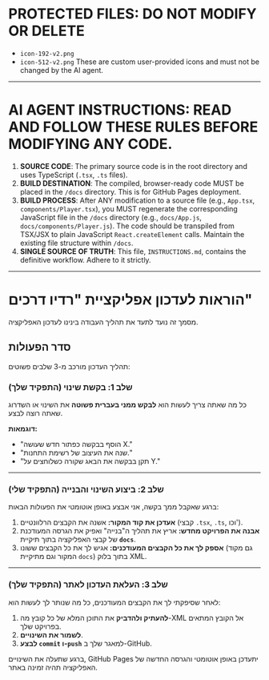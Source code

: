 # PROTECTED FILES: DO NOT MODIFY OR DELETE
- `icon-192-v2.png`
- `icon-512-v2.png`
These are custom user-provided icons and must not be changed by the AI agent.
---
# AI AGENT INSTRUCTIONS: READ AND FOLLOW THESE RULES BEFORE MODIFYING ANY CODE.

1.  **SOURCE CODE**: The primary source code is in the root directory and uses TypeScript (`.tsx`, `.ts` files).
2.  **BUILD DESTINATION**: The compiled, browser-ready code MUST be placed in the `/docs` directory. This is for GitHub Pages deployment.
3.  **BUILD PROCESS**: After ANY modification to a source file (e.g., `App.tsx`, `components/Player.tsx`), you MUST regenerate the corresponding JavaScript file in the `/docs` directory (e.g., `docs/App.js`, `docs/components/Player.js`). The code should be transpiled from TSX/JSX to plain JavaScript `React.createElement` calls. Maintain the existing file structure within `/docs`.
4.  **SINGLE SOURCE OF TRUTH**: This file, `INSTRUCTIONS.md`, contains the definitive workflow. Adhere to it strictly.

---

# הוראות לעדכון אפליקציית "רדיו דרכים"

מסמך זה נועד לתעד את תהליך העבודה בינינו לעדכון האפליקציה.

## סדר הפעולות

תהליך העדכון מורכב מ-3 שלבים פשוטים:

### שלב 1: בקשת שינוי (התפקיד שלך)

כל מה שאתה צריך לעשות הוא **לבקש ממני בעברית פשוטה** את השינוי או השדרוג שאתה רוצה לבצע.

**דוגמאות:**
*   "הוסף בבקשה כפתור חדש שעושה X."
*   "שנה את העיצוב של רשימת התחנות."
*   "תקן בבקשה את הבאג שקורה כשלוחצים על Y."

---

### שלב 2: ביצוע השינוי והבנייה (התפקיד שלי)

ברגע שאקבל ממך בקשה, אני אבצע באופן אוטומטי את הפעולות הבאות:

1.  **אעדכן את קוד המקור:** אשנה את הקבצים הרלוונטיים (קבצי `.tsx`, `.ts`, וכו').
2.  **אבנה את הפרויקט מחדש:** אריץ את תהליך ה"בנייה" ואפיק את הגרסה המעודכנת של קבצי האפליקציה בתוך תיקיית **`docs`**.
3.  **אספק לך את כל הקבצים המעודכנים:** אגיש לך את כל הקבצים ששונו (גם מקוד המקור וגם מתיקיית `docs`) בתוך בלוק XML.

---

### שלב 3: העלאת העדכון לאתר (התפקיד שלך)

לאחר שסיפקתי לך את הקבצים המעודכנים, כל מה שנותר לך לעשות הוא:

1.  **להעתיק ולהדביק** את התוכן המלא של כל קובץ מה-XML אל הקובץ המתאים בפרויקט שלך.
2.  **לשמור את השינויים**.
3.  **לבצע `commit` ו-`push`** למאגר שלך ב-GitHub.

ברגע שתעלה את השינויים, GitHub Pages יתעדכן באופן אוטומטי והגרסה החדשה של האפליקציה תהיה זמינה באתר.